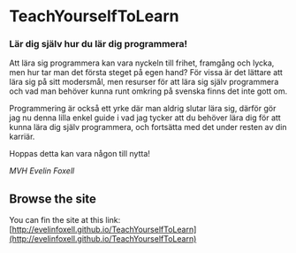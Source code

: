 # TeachYourselfToLearn

### Lär dig själv hur du lär dig programmera!

Att lära sig programmera kan vara nyckeln till frihet, framgång och lycka, 
men hur tar man det första steget på egen hand? För vissa är det lättare
att lära sig på sitt modersmål, men resurser för att lära sig själv
programmera och vad man behöver kunna runt omkring på svenska finns det
inte gott om.

Programmering är också ett yrke där man aldrig slutar lära sig, därför
gör jag nu denna lilla enkel guide i vad jag tycker att du behöver lära 
dig för att kunna lära dig själv programmera, och fortsätta med det under
resten av din karriär.

Hoppas detta kan vara någon till nytta!

_MVH_
_Evelin Foxell_

## Browse the site

You can fin the site at this link: [http://evelinfoxell.github.io/TeachYourselfToLearn](http://evelinfoxell.github.io/TeachYourselfToLearn)
